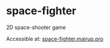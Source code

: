 # space-fighter
 2D space-shooter game

Accessible at: <a target="_blank" href="https://space-fighter.mairup.pro">space-fighter.mairup.pro</a>
